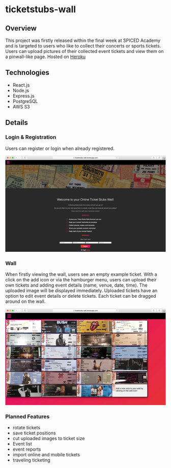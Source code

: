 # ticketstubs-wall

## Overview
This project was firstly released within the final week at SPICED Academy and is targeted to users who like to collect their concerts or sports tickets.
Users can upload pictures of their collected event tickets and view them on a pinwall-like page.
Hosted on [Heroku](https://ticketstubs-wall.herokuapp.com/)

## Technologies
- React.js
- Node.js
- Express.js
- PostgreSQL
- AWS S3


## Details

### Login & Registration

Users can register or login when already registered.

<img src="screenshot-landingpage.jpg" alt="login page">


### Wall
When firstly viewing the wall, users see an empty example ticket. With a click on the add icon or via the hamburger menu, users can upload their own tickets and adding event details (name, venue, date, time). The uploaded image will be displayed immediately.
Uploaded tickets have an option to edit event details or delete tickets.
Each ticket can be dragged around on the wall.

<img src="screenshot-wall.jpg" alt="Wall with Tickets">


### Planned Features
- rotate tickets
- save ticket positions
- cut uploaded images to ticket size
- Event list
- event reports
- import online and mobile tickets
- traveling ticketing
